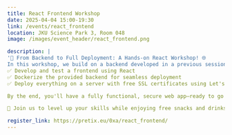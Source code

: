```yaml
---
title: React Frontend Workshop
date: 2025-04-04 15:00-19:30
link: /events/react_frontend
location: JKU Science Park 3, Room 048
image: /images/event_header/react_frontend.png

description: |
'🚀 From Backend to Full Deployment: A Hands-on React Workshop! 🌐
In this workshop, we build on a backend developed in a previous session and take it to the next level! You'll learn to
✅ Develop and test a frontend using React
✅ Dockerize the provided backend for seamless deployment
✅ Deploy everything on a server with free SSL certificates using Let's Encrypt

By the end, you'll have a fully functional, secure web app—ready to go live! 🔥

📅 Join us to level up your skills while enjoying free snacks and drinks 🍻'

register_link: https://pretix.eu/0xa/react_frontend/
---
```

